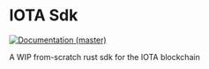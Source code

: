 # IOTA Sdk

[![Documentation (master)](https://img.shields.io/badge/docs-master-59f)](https://github.com/iotaledger/iota-rust-sdk/iota_sdk/)

A WIP from-scratch rust sdk for the IOTA blockchain
